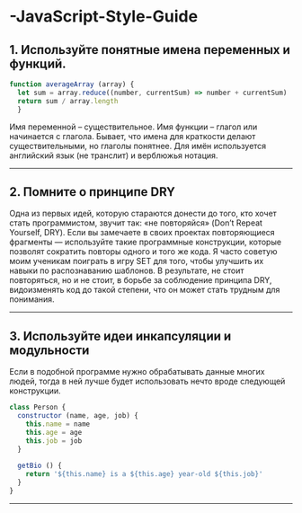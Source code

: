 # -JavaScript-Style-Guide

## 1. Используйте понятные имена переменных и функций.
``` js
function averageArray (array) {
  let sum = array.reduce((number, currentSum) => number + currentSum)
  return sum / array.length
  }
```

Имя переменной – существительное.
Имя функции – глагол или начинается с глагола. Бывает, что имена для краткости делают существительными, но глаголы понятнее.
Для имён используется английский язык (не транслит) и верблюжья нотация.

---

## 2. Помните о принципе DRY

Одна из первых идей, которую стараются донести до того, кто хочет стать программистом, звучит так: «не повторяйся» (Don’t Repeat Yourself, DRY). Если вы замечаете в своих проектах повторяющиеся фрагменты — используйте такие программные конструкции, которые позволят сократить повторы одного и того же кода. Я часто советую моим ученикам поиграть в игру SET для того, чтобы улучшить их навыки по распознаванию шаблонов.
В результате, не стоит повторяться, но и не стоит, в борьбе за соблюдение принципа DRY, видоизменять код до такой степени, что он может стать трудным для понимания.

---


## 3. Используйте идеи инкапсуляции и модульности
Если в подобной программе нужно обрабатывать данные многих людей, тогда в ней лучше будет использовать нечто вроде следующей конструкции.
``` js
class Person {
  constructor (name, age, job) {
    this.name = name
    this.age = age
    this.job = job
  }
  
  getBio () {
    return '${this.name} is a ${this.age} year-old ${this.job}'
  }
}
```
---
